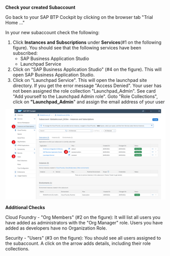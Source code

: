 **Check your created Subaccount**

Go back to your SAP BTP Cockpit by clicking on the browser tab "Trial Home ..."

In your new subaccount check the following:


1. Click **Instances and Subscriptions** under **Services**(#1 on the following figure). You should see that the following services have been subscribed:
     - SAP Business Application Studio
     - Launchpad Service
2. Click on "SAP Business Application Studio" (#4 on the figure). This will open SAP Business Application Studio.
3. Click on "Launchpad Service". This will open the launchpad site directory.
If you get the error message "Access Denied". Your user has not been assigned the role collection "Launchpad_Admin". See card "Add yourself to the Launchpad Admin role".
Goto "Role Collections", click on **"Launchpad_Admin**" and assign the email address of your user
  
![](../images/steps.png)
  
**Additional Checks**
  
Cloud Foundry - "Org Members" (#2 on the figure):
It will list all users you have added as administrators with the "Org Manager" role. Users you have added as developers have no Organization Role.
  
Security - "Users" (#3 on the figure):
You should see all users assigned to the subaccount. A click on the arrow adds details, including their role collections.
